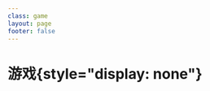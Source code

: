 ```yaml
---
class: game
layout: page
footer: false
---
```


<script setup>
import game from './components/game.vue'
</script>

# 游戏{style="display: none"}

<game/>
